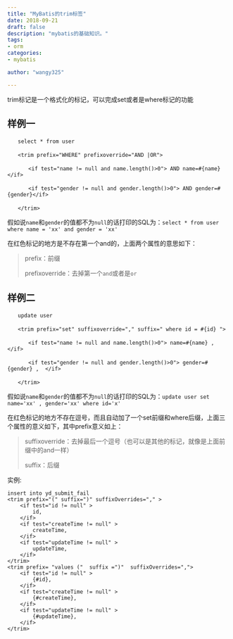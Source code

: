 ```yaml
---
title: "MyBatis的trim标签"
date: 2018-09-21
draft: false
description: "mybatis的基础知识。"
tags:
- orm
categories:
- mybatis

author: "wangy325"

---
```



trim标记是一个格式化的标记，可以完成set或者是where标记的功能

<!--more-->

## 样例一

```
　　select * from user

　　<trim prefix="WHERE" prefixoverride="AND |OR">

　　　　<if test="name != null and name.length()>0"> AND name=#{name}</if>

　　　　<if test="gender != null and gender.length()>0"> AND gender=#{gender}</if>

　　</trim>
```

假如说`name`和`gender`的值都不为`null`的话打印的SQL为：`select * from user where name = 'xx' and gender = 'xx'`

在红色标记的地方是不存在第一个and的，上面两个属性的意思如下：

> prefix：前缀
>
> prefixoverride：去掉第一个`and`或者是`or`

## 样例二

```
　　update user

　　<trim prefix="set" suffixoverride="," suffix=" where id = #{id} ">

　　　　<if test="name != null and name.length()>0"> name=#{name} , </if>

　　　　<if test="gender != null and gender.length()>0"> gender=#{gender} ,  </if>

　　</trim>
```

假如说`name`和`gender`的值都不为`null`的话打印的SQL为：`update user set name='xx' , gender='xx' where id='x'`

在红色标记的地方不存在逗号，而且自动加了一个set前缀和where后缀，上面三个属性的意义如下，其中prefix意义如上：

> suffixoverride：去掉最后一个逗号（也可以是其他的标记，就像是上面前缀中的and一样）
>
> suffix：后缀

实例:

```
insert into yd_submit_fail
<trim prefix="(" suffix=")" suffixOverrides="," >  
	<if test="id != null" >
		id,
	</if>
	<if test="createTime != null" >
		createTime,
	</if>
	<if test="updateTime != null" >
		updateTime,
	</if>
</trim>
<trim prefix= "values ("  suffix =")"  suffixOverrides=",">
	<if test="id != null" >
		{#id},
	</if>
	<if test="createTime != null" >
		{#createTime},
	</if>
	<if test="updateTime != null" >
		{#updateTime},
	</if>
</trim>
```
